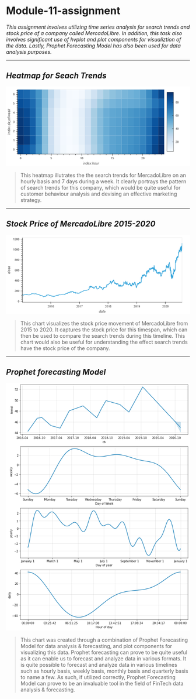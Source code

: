 # **Module-11-assignment**

*This assignment involves utilizing time series analysis for search trends and stock price of a company called MercadoLibre. In addition, this task also involves significant use of hvplot and plot components for visualiztion of the data. Lastly, Prophet Forecasting Model has also been used for data analysis purposes.*

---

## ***Heatmap for Seach Trends***
![Heatmap](Heatmap.png)

>This heatmap illutrates the the search trends for MercadoLibre on an hourly basis and 7 days during a week. It clearly portrays the pattern of search trends for this company, which would be quite useful for customer behaviour analysis and devising an effective marketing strategy. 

---

## ***Stock Price of MercadoLibre 2015-2020***

![company_stock_price](company_stock_price.png)

>This chart visualizes the stock price movement of MercadoLibre from 2015 to 2020. It captures the stock price for this timespan, which can then be used to compare the search trends during this timeline. This chart would also be useful for understanding the effect search trends have the stock price of the company. 

---
## ***Prophet forecasting Model***

![forecast](forecast_results.png)

>This chart was created through a combination of Prophet Forecasting Model for data analysis & forecasting, and plot components for visualizing this data. Prophet forecasting can prove to be quite useful as it can enable us to forecast and analyze data in various formats. It is quite possible to forecast and analyze data in various timelines such as hourly basis, weekly basis, monthly basis and quarterly basis to name a few. As such, if utilized correctly, Prophet Forecasting Model can prove to be an invaluable tool in the field of FinTech data analysis & forecasting.  

